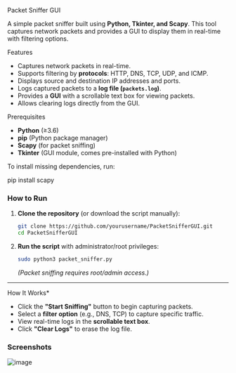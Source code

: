 Packet Sniffer GUI

A simple packet sniffer built using **Python, Tkinter, and Scapy**. This tool captures network packets and provides a GUI to display them in real-time with filtering options.

Features
- Captures network packets in real-time.
- Supports filtering by **protocols**: HTTP, DNS, TCP, UDP, and ICMP.
- Displays source and destination IP addresses and ports.
- Logs captured packets to a **log file (`packets.log`)**.
- Provides a **GUI** with a scrollable text box for viewing packets.
- Allows clearing logs directly from the GUI.

Prerequisites
- **Python** (≥3.6)
- **pip** (Python package manager)
- **Scapy** (for packet sniffing)
- **Tkinter** (GUI module, comes pre-installed with Python)

To install missing dependencies, run:

pip install scapy

### **How to Run**
1. **Clone the repository** (or download the script manually):
   ```bash
   git clone https://github.com/yourusername/PacketSnifferGUI.git
   cd PacketSnifferGUI
   ```
2. **Run the script** with administrator/root privileges:
   ```bash
   sudo python3 packet_sniffer.py
   ```
   *(Packet sniffing requires root/admin access.)*

---

How It Works*
- Click the **"Start Sniffing"** button to begin capturing packets.
- Select a **filter option** (e.g., DNS, TCP) to capture specific traffic.
- View real-time logs in the **scrollable text box**.
- Click **"Clear Logs"** to erase the log file.





### **Screenshots**
![image](https://github.com/user-attachments/assets/008fdf4f-5c1d-4092-be16-9d2409ba1873)


